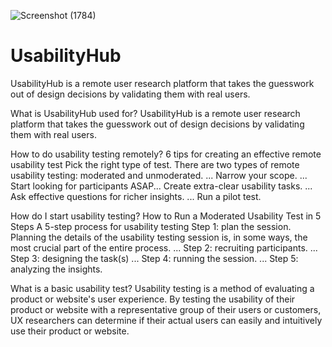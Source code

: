 ![Screenshot (1784)](https://github.com/MayankGhelani/UsabilityHub/assets/102246091/7aa4f87c-cd94-44ca-bef7-441e486016a9)
# UsabilityHub
UsabilityHub is a remote user research platform that takes the guesswork out of design decisions by validating them with real users.

What is UsabilityHub used for?
UsabilityHub is a remote user research platform that takes the guesswork out of design decisions by validating them with real users.

How to do usability testing remotely?
6 tips for creating an effective remote usability test
Pick the right type of test. There are two types of remote usability testing: moderated and unmoderated. ...
Narrow your scope. ...
Start looking for participants ASAP...
Create extra-clear usability tasks. ...
Ask effective questions for richer insights. ...
Run a pilot test.

How do I start usability testing?
How to Run a Moderated Usability Test in 5 Steps
A 5-step process for usability testing
Step 1: plan the session. Planning the details of the usability testing session is, in some ways, the most crucial part of the entire process. ...
Step 2: recruiting participants. ...
Step 3: designing the task(s) ...
Step 4: running the session. ...
Step 5: analyzing the insights.

What is a basic usability test?
Usability testing is a method of evaluating a product or website's user experience.
By testing the usability of their product or website with a representative group of their users or customers, UX researchers can determine if their actual users can easily and intuitively use their product or website.
